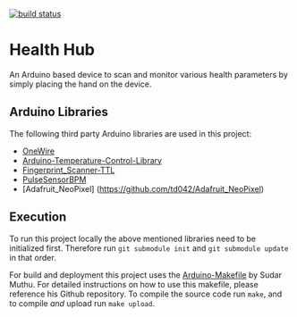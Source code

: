 [![build status](https://gitlab.mi.hdm-stuttgart.de/health-hub/health-hub/badges/master/build.svg)](https://gitlab.mi.hdm-stuttgart.de/health-hub/health-hub/commits/master)

# Health Hub
An Arduino based device to scan and monitor various health parameters by simply placing the hand on the device.

## Arduino Libraries
The following third party Arduino libraries are used in this project:

* [OneWire](http://playground.arduino.cc/Learning/OneWire)
* [Arduino-Temperature-Control-Library](https://github.com/milesburton/Arduino-Temperature-Control-Library)
* [Fingerprint_Scanner-TTL](https://github.com/AndreasFliehr/Fingerprint_Scanner-TTL)
* [PulseSensorBPM](https://github.com/ninaschaaf/PulseSensorBPM)
* [Adafruit_NeoPixel] (https://github.com/td042/Adafruit_NeoPixel)

## Execution

To run this project locally the above mentioned libraries need to be initialized first. Therefore run `git submodule init` and `git submodule update` in that order.

For build and deployment this project uses the [Arduino-Makefile](https://github.com/sudar/Arduino-Makefile) by Sudar Muthu. For detailed instructions on how to use this makefile, please reference his Github repository.
To compile the source code run `make`, and to compile *and* upload run `make upload`.
